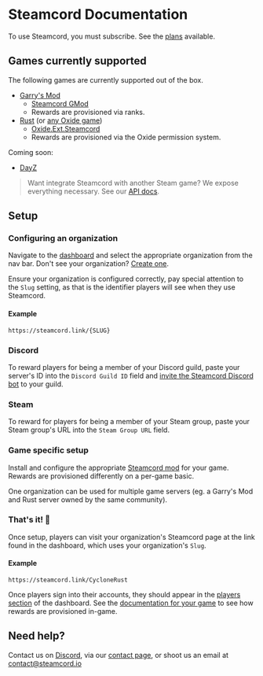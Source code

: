 # Steamcord Documentation

To use Steamcord, you must subscribe. See the [plans](https://steamcord.io/pricing) available.

## Games currently supported

The following games are currently supported out of the box.

* [Garry's Mod](https://gmod.facepunch.com/)
  * [Steamcord GMod](https://github.com/Steamcord/SteamcordGMod)
  * Rewards are provisioned via ranks.
* [Rust](https://rust.facepunch.com/) (or [any Oxide game](https://umod.org/games))
  * [Oxide.Ext.Steamcord](https://github.com/Steamcord/SteamcordRust)
  * Rewards are provisioned via the Oxide permission system.

Coming soon:
* [DayZ](https://github.com/Steamcord/SteamcordDayZ)

> Want integrate Steamcord with another Steam game? We expose everything necessary. See our [API docs](https://github.com/Steamcord/docs/API.md).

## Setup

### Configuring an organization

Navigate to the [dashboard](https://steamcord.io/dashboard) and select the appropriate organization from the nav bar. Don't see your organization? [Create one](https://steamcord.io/orgs/new).

Ensure your organization is configured correctly, pay special attention to the `Slug` setting, as that is the identifier players will see when they use Steamcord.

#### Example

`https://steamcord.link/{SLUG}`

### Discord

To reward players for being a member of your Discord guild, paste your server's ID into the `Discord Guild ID` field and [invite the Steamcord Discord bot](https://steamcord.io/bot) to your guild.

### Steam

To reward for players for being a member of your Steam group, paste your Steam group's URL into the `Steam Group URL` field.

### Game specific setup

Install and configure the appropriate [Steamcord mod](#games-currently-supported) for your game. Rewards are provisioned differently on a per-game basic.

One organization can be used for multiple game servers (eg. a Garry's Mod and Rust server owned by the same community).

### That's it! 🎉

Once setup, players can visit your organization's Steamcord page at the link found in the dashboard, which uses your organization's `Slug`.

#### Example

`https://steamcord.link/CycloneRust`

Once players sign into their accounts, they should appear in the [players section](https://steamcord.io/dashboard/players) of the dashboard. See the [documentation for your game](#games-currently-supported) to see how rewards are provisioned in-game.

## Need help?

Contact us on [Discord](https://steamcord.io/discord), via our [contact page](https://steamcord.io/contact), or shoot us an email at contact@steamcord.io

